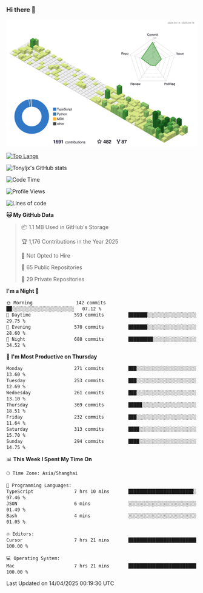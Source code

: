### Hi there 👋

![](./profile-3d-contrib/profile-green-animate.svg)

 

[![Top Langs](https://github-readme-stats.vercel.app/api/top-langs/?username=tonyljx)](https://github.com/anuraghazra/github-readme-stats)

![Tonyljx's GitHub stats](https://github-readme-stats.vercel.app/api?username=tonyljx&theme=default&show_icons=true)

 

<!--START_SECTION:waka-->
![Code Time](http://img.shields.io/badge/Code%20Time-1%2C269%20hrs%2020%20mins-blue)

![Profile Views](http://img.shields.io/badge/Profile%20Views-2-blue)

![Lines of code](https://img.shields.io/badge/From%20Hello%20World%20I%27ve%20Written-1.1%20million%20lines%20of%20code-blue)

**🐱 My GitHub Data** 

> 📦 1.1 MB Used in GitHub's Storage 
 > 
> 🏆 1,176 Contributions in the Year 2025
 > 
> 🚫 Not Opted to Hire
 > 
> 📜 65 Public Repositories 
 > 
> 🔑 29 Private Repositories 
 > 
**I'm a Night 🦉** 

```text
🌞 Morning                142 commits         ██░░░░░░░░░░░░░░░░░░░░░░░   07.12 % 
🌆 Daytime                593 commits         ███████░░░░░░░░░░░░░░░░░░   29.75 % 
🌃 Evening                570 commits         ███████░░░░░░░░░░░░░░░░░░   28.60 % 
🌙 Night                  688 commits         █████████░░░░░░░░░░░░░░░░   34.52 % 
```
📅 **I'm Most Productive on Thursday** 

```text
Monday                   271 commits         ███░░░░░░░░░░░░░░░░░░░░░░   13.60 % 
Tuesday                  253 commits         ███░░░░░░░░░░░░░░░░░░░░░░   12.69 % 
Wednesday                261 commits         ███░░░░░░░░░░░░░░░░░░░░░░   13.10 % 
Thursday                 369 commits         █████░░░░░░░░░░░░░░░░░░░░   18.51 % 
Friday                   232 commits         ███░░░░░░░░░░░░░░░░░░░░░░   11.64 % 
Saturday                 313 commits         ████░░░░░░░░░░░░░░░░░░░░░   15.70 % 
Sunday                   294 commits         ████░░░░░░░░░░░░░░░░░░░░░   14.75 % 
```


📊 **This Week I Spent My Time On** 

```text
🕑︎ Time Zone: Asia/Shanghai

💬 Programming Languages: 
TypeScript               7 hrs 10 mins       ████████████████████████░   97.46 % 
JSON                     6 mins              ░░░░░░░░░░░░░░░░░░░░░░░░░   01.49 % 
Bash                     4 mins              ░░░░░░░░░░░░░░░░░░░░░░░░░   01.05 % 

🔥 Editors: 
Cursor                   7 hrs 21 mins       █████████████████████████   100.00 % 

💻 Operating System: 
Mac                      7 hrs 21 mins       █████████████████████████   100.00 % 
```


 Last Updated on 14/04/2025 00:19:30 UTC
<!--END_SECTION:waka-->
